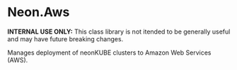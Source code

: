 ﻿Neon.Aws
========

**INTERNAL USE ONLY:** This class library is not itended to be generally useful and may have future breaking changes.

Manages deployment of neonKUBE clusters to Amazon Web Services (AWS).
